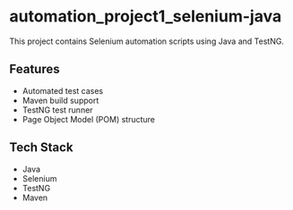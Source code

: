 # automation_project1_selenium-java

This project contains Selenium automation scripts using Java and TestNG.

## Features
- Automated test cases
- Maven build support
- TestNG test runner
- Page Object Model (POM) structure

## Tech Stack
- Java
- Selenium
- TestNG
- Maven


